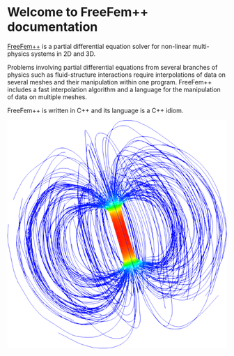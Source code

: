 # Welcome to FreeFem++ documentation

[FreeFem++](https://freefem.github.io/FreeFem-website/) is a partial differential equation solver for non-linear multi-physics systems in 2D and 3D.

Problems involving partial differential equations from several branches of physics such as fluid-structure interactions require interpolations of data on several meshes and their manipulation within one program.
FreeFem++ includes a fast interpolation algorithm and a language for the manipulation of data on multiple meshes.

FreeFem++ is written in C++ and its language is a C++ idiom.

<div style="text-align:center"><img src="images/Logo.png" /></div>
